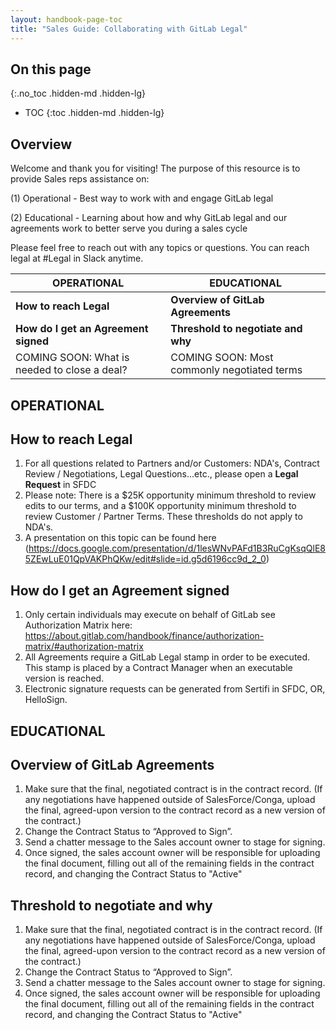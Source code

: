 ```yaml
---
layout: handbook-page-toc
title: "Sales Guide: Collaborating with GitLab Legal"
---
```


## On this page
{:.no_toc .hidden-md .hidden-lg}

- TOC
{:toc .hidden-md .hidden-lg}
## Overview 
Welcome and thank you for visiting! The purpose of this resource is to provide Sales reps assistance on: 
    
(1) Operational - Best way to work with and engage GitLab legal

(2) Educational - Learning about how and why GitLab legal and our agreements work to better serve you during a sales cycle  

Please feel free to reach out with any topics or questions. You can reach legal at #Legal in Slack anytime.  

| OPERATIONAL| EDUCATIONAL |
| ------ | ------ |
| **How to reach Legal**                 | **Overview of GitLab Agreements** |
| **How do I get an Agreement signed**      | **Threshold to negotiate and why** |
| COMING SOON: What is needed to close a deal?      | COMING SOON: Most commonly negotiated terms |


## OPERATIONAL

## How to reach Legal 
1. For all questions related to Partners and/or Customers: NDA's, Contract Review / Negotiations, Legal Questions...etc., please open a **Legal Request** in SFDC 
2. Please note: There is a $25K opportunity minimum threshold to review edits to our terms, and a $100K opportunity minimum threshold to review Customer / Partner Terms. These thresholds do not apply to NDA's. 
3. A presentation on this topic can be found here (https://docs.google.com/presentation/d/1lesWNvPAFd1B3RuCgKsqQlE85ZEwLuE01QpVAKPhQKw/edit#slide=id.g5d6196cc9d_2_0) 

## How do I get an Agreement signed
1. Only certain individuals may execute on behalf of GitLab see Authorization Matrix here: https://about.gitlab.com/handbook/finance/authorization-matrix/#authorization-matrix
2. All Agreements require a GitLab Legal stamp in order to be executed. This stamp is placed by a Contract Manager when an executable version is reached. 
3. Electronic signature requests can be generated from Sertifi in SFDC, OR, HelloSign.  


## EDUCATIONAL

## Overview of GitLab Agreements
1. Make sure that the final, negotiated contract is in the contract record. (If any negotiations have happened outside of SalesForce/Conga, upload the final, agreed-upon version to the contract record as a new version of the contract.)
2. Change the Contract Status to “Approved to Sign”.
3. Send a chatter message to the Sales account owner to stage for signing.
4. Once signed, the sales account owner will be responsible for uploading the final document, filling out all of the remaining fields in the contract record, and changing the Contract Status to "Active"

## Threshold to negotiate and why
1. Make sure that the final, negotiated contract is in the contract record. (If any negotiations have happened outside of SalesForce/Conga, upload the final, agreed-upon version to the contract record as a new version of the contract.)
2. Change the Contract Status to “Approved to Sign”.
3. Send a chatter message to the Sales account owner to stage for signing.
4. Once signed, the sales account owner will be responsible for uploading the final document, filling out all of the remaining fields in the contract record, and changing the Contract Status to "Active"

